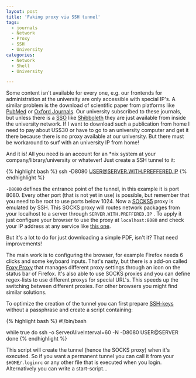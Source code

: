 ```yaml
---
layout: post
title: 'Faking proxy via SSH tunnel'
tags:
  - journals
  - Network
  - Proxy
  - SSH
  - University
categories:
  - Network
  - Shell
  - University

---
```


Some content isn't available for every one, e.g. our frontends for administration at the university are only accessible with special IP's. A similar problem is the download of scientific paper from platforms like <a href="http://www.ncbi.nlm.nih.gov/pubmed">PubMed</a> or <a href="http://www.oxfordjournals.org/">Oxford Journals</a>. Our university subscribed to these journals, but unless there is a <abbr title="Single Sign On">SSO</abbr> like <a href="/2010/10/hacking-shibboleth/">Shibboleth</a> they are just available from inside the university network. If I want to download such a publication from home I need to pay about US$30 or have to go to an university computer and get it there because there is no proxy available at our university.
But there must be workaround to surf with an university IP from home!

And it is! All you need is an account for an *nix system at your company/library/university or whatever! Just create a SSH tunnel to it:



{% highlight bash %}
ssh -D8080 USER@SERVER.WITH.PREFFERED.IP
{% endhighlight %}


 `-D8080`  defines the entrance point of the tunnel, in this example it is port 8080. Every other port (that is not yet in use) is possible, but remember that you need to be root to use ports below 1024. Now a <a href="http://en.wikipedia.org/wiki/SOCKS">SOCKS5</a> proxy is emulated by SSH. This SOCKS proxy will routes network packages from your localhost to a server through  `SERVER.WITH.PREFFERED.IP` .
To apply it just configure your browser to use the proxy at  `localhost:8080`  and check your IP address at any service like <a href="http://www.ip-adress.com/">this one</a>.

But it's a lot to do for just downloading a simple PDF, isn't it? That need improvements!

The main work is to configuring the browser, for example Firefox needs 6 clicks and some keyboard inputs. That's nasty, but there is a add-on called <a href="http://foxyproxy.mozdev.org/">Foxy Proxy</a> that manages different proxy settings through an icon on the status bar of Firefox. It's also able to use SOCKS proxies and you can define regex-lists to use different proxys for special URL's. This speeds up the switching between different proxies. For other browsers you might find similar solutions.

To optimize the creation of the tunnel you can first prepare <a href="/2009/08/ssh-authentication-via-public-key/">SSH-keys</a> without a passphrase and create a script containing:



{% highlight bash %}
#!/bin/bash

while true
do
    ssh -o ServerAliveInterval=60 -N -D8080 USER@SERVER
done
{% endhighlight %}



This script will create the tunnel (hence the SOCKS proxy) when it's executed. So if you want a permanent tunnel you can call it from your  `$HOME/.loginrc`  or any other file that is executed when you login. Alternatively you can write a start-script...
